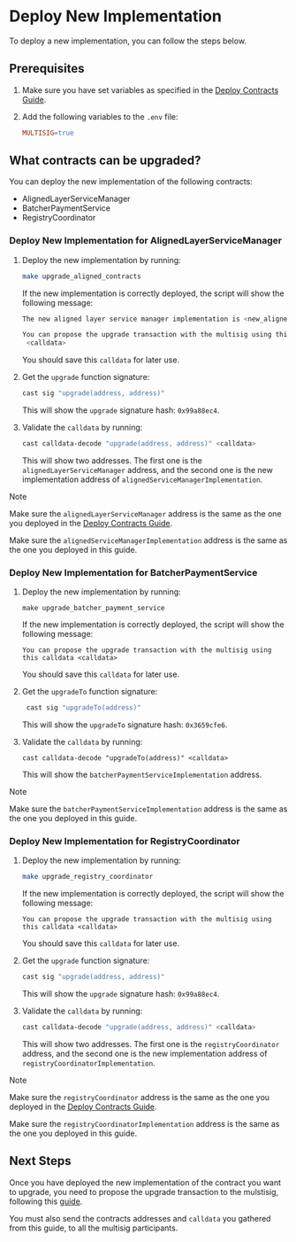# Deploy New Implementation

To deploy a new implementation, you can follow the steps below.

## Prerequisites

1. Make sure you have set variables as specified in the [Deploy Contracts Guide](./2_deploy_contracts.md).

2. Add the following variables to the `.env` file:

    ```makefile
    MULTISIG=true
    ```

## What contracts can be upgraded?

You can deploy the new implementation of the following contracts:

- AlignedLayerServiceManager
- BatcherPaymentService
- RegistryCoordinator

### Deploy New Implementation for AlignedLayerServiceManager

1. Deploy the new implementation by running:

   ```sh
   make upgrade_aligned_contracts
   ```

   If the new implementation is correctly deployed, the script will show the following message:

   ```sh
   The new aligned layer service manager implementation is <new_aligned_layer_service_manager_implementation>
   
   You can propose the upgrade transaction with the multisig using this calldata
    <calldata>
    ```

   You should save this `calldata` for later use.

2. Get the `upgrade` function signature:

   ```sh
   cast sig "upgrade(address, address)"
   ```

   This will show the `upgrade` signature hash: `0x99a88ec4`.

3. Validate the `calldata` by running:

   ```sh
   cast calldata-decode "upgrade(address, address)" <calldata>
   ```

   This will show two addresses. The first one is the `alignedLayerServiceManager` address, and the second one is the new implementation address of `alignedServiceManagerImplementation`.

> [!NOTE]
> Make sure the `alignedLayerServiceManager` address is the same as the one you deployed in the [Deploy Contracts Guide](./2_deploy_contracts.md).
>
> Make sure the `alignedServiceManagerImplementation` address is the same as the one you deployed in this guide.

### Deploy New Implementation for BatcherPaymentService

1. Deploy the new implementation by running:

    ```shell
    make upgrade_batcher_payment_service
    ```

    If the new implementation is correctly deployed, the script will show the following message:

    `You can propose the upgrade transaction with the multisig using this calldata
    <calldata>`

   You should save this `calldata` for later use.

2. Get the `upgradeTo` function signature:

   ```bash
    cast sig "upgradeTo(address)"
    ```

   This will show the `upgradeTo` signature hash: `0x3659cfe6`.

3. Validate the `calldata` by running:

   ```shell
   cast calldata-decode "upgradeTo(address)" <calldata>
   ```

   This will show the `batcherPaymentServiceImplementation` address.

> [!NOTE]
> Make sure the `batcherPaymentServiceImplementation` address is the same as the one you deployed in this guide.

### Deploy New Implementation for RegistryCoordinator

1. Deploy the new implementation by running:

    ```sh
    make upgrade_registry_coordinator
    ```

    If the new implementation is correctly deployed, the script will show the following message:

    `
    You can propose the upgrade transaction with the multisig using this calldata
    <calldata>
    `

   You should save this `calldata` for later use.

2. Get the `upgrade` function signature:

   ```bash
   cast sig "upgrade(address, address)"
   ```

   This will show the `upgrade` signature hash: `0x99a88ec4`.

3. Validate the `calldata` by running:

   ```sh
   cast calldata-decode "upgrade(address, address)" <calldata>
   ```

   This will show two addresses. The first one is the `registryCoordinator` address, and the second one is the new implementation address of `registryCoordinatorImplementation`.

> [!NOTE]
> Make sure the `registryCoordinator` address is the same as the one you deployed in the [Deploy Contracts Guide](./2_deploy_contracts.md).
>
> Make sure the `registryCoordinatorImplementation` address is the same as the one you deployed in this guide.

## Next Steps

Once you have deployed the new implementation of the contract you want to upgrade, you need to propose the upgrade transaction to the mulstisig, following this [guide](./3_b_2_propose_upgrade.md).

You must also send the contracts addresses and `calldata` you gathered from this guide, to all the multisig participants.
